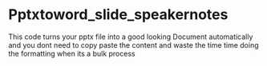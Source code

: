 # Pptxtoword_slide_speakernotes
This code turns your pptx file into a good looking Document automatically and you dont need to copy paste the content and waste the time time doing the formatting when its a bulk process
